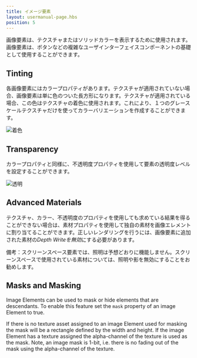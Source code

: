 ```yaml
---
title: イメージ要素
layout: usermanual-page.hbs
position: 5
---
```


画像要素は、テクスチャまたはソリッドカラーを表示するために使用されます。画像要素は、ボタンなどの複雑なユーザインターフェイスコンポーネントの基礎として使用することができます。

## Tinting

各画像要素にはカラープロパティがあります。テクスチャが適用されていない場合、画像要素は単に色のついた長方形になります。テクスチャが適用されている場合、この色はテクスチャの着色に使用されます。これにより、１つのグレースケールテクスチャだけを使ってカラーバリエーションを作成することができます。

![着色][1]

## Transparency

カラープロパティと同様に、不透明度プロパティを使用して要素の透明度レベルを設定することができます。

![透明][2]

## Advanced Materials

テクスチャ、カラー、不透明度のプロパティを使用しても求めている結果を得ることができない場合は、素材プロパティを使用して独自の素材を画像エレメントに割り当てることができます。正しいレンダリングを行うには、画像要素に追加された素材の*Depth Writeを無効*にする必要があります。

備考：スクリーンスペース要素では、照明は予想どおりに機能しません。スクリーンスペースで使用されている素材については、照明や影を無効にすることをお勧めします。

## Masks and Masking

Image Elements can be used to mask or hide elements that are descendants. To enable this feature set the `mask` property of an image Element to true.

If there is no texture asset assigned to an image Element used for masking the mask will be a rectangle defined by the width and height. If the image Element has a texture assigned the alpha-channel of the texture is used as the mask. Note, an image mask is 1-bit, i.e. there is no fading out of the mask using the alpha-channel of the texture.

[1]: /images/user-manual/user-interface/image-element/image-tinted.png
[2]: /images/user-manual/user-interface/image-element/image-transparent.png
